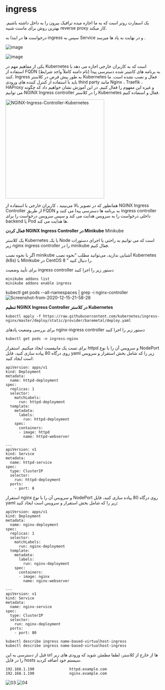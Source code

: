 # ingress

یک اسمارت روتر است که به ما اجازه میده ترافیک بیرون را به داخل داشته باشیم.
بهترین روش برای ماست 
شبیه reverse proxy کار میکند.

درخواست ها در ابتدا به ingress سپس به Service و در نهایت به پاد ها میرسد .

![image](https://github.com/milad6745/Kubernetes/assets/113288076/53cafa00-5a39-48b8-ac7b-f69c6271b9fd)

![image](https://github.com/milad6745/Kubernetes/assets/113288076/5b24c8e2-47e9-4e03-abbd-c96c7a9822d8)



یکی از مفاهیم مهم در Kubernetes است که به کاربران خارجی اجازه می دهد با استفاده از FQDN (نام دامنه کاملاً واجد شرایط) به برنامه های کانتینر شده دسترسی پیدا کنند. Ingress به طور پیش فرض در کلاستر Kubernetes فعال و نصب نشده است. ما باید با استفاده از کنترل کننده های ورودی third party مانند Nginx ، Traefik ، HAProxy و غیره این مفهوم را فعال کنیم. در این آموزش نشان خواهیم داد که چگونه می توانیم NGINX Ingress controller را در کلاستر Kubernetes فعال و استفاده کنیم.

<img width="321" alt="NGINX-Ingress-Controller-Kubernetes" src="https://github.com/user-attachments/assets/eb7a208d-561c-4c2d-ad05-2ceded46cf36">

همانطور که در تصویر بالا می‌بینید ، کاربران خارجی با استفاده از NGINX Ingress Controller از طریق FQDN به برنامه ها دسترسی پیدا می کنند و ingress controller داخلی درخواست را به سرویس هدایت می کند و سپس سرویس درخواست را برای backend یا Pod ها هدایت می کند.

 **فعال کردن NGINX Ingress Controller در Minikube**
Minikube

یک کلاستر Kubernetes با یک Node است که می توانیم به راحتی با اجرای دستورات زیر nginx ingress controller را در minikube فعال کنیم.

اگر با نحوه نصب minikube آشنایی ندارید، می‌توانید مطلب “نحوه نصب Kubernetes (k8s) با Minikube در CentOS 8 ” را دنبال کنید.

برای تأیید وضعیت ingress controller دستور زیر را اجرا کنید
```
minikube addons list
minikube addons enable ingress
```

kubectl get pods --all-namespaces | grep -i nginx-controller
![Screenshot-from-2020-12-15-21-58-28](https://github.com/user-attachments/assets/3203f1c8-a19c-4b6c-b38a-91b00898c50a)

**تنظیم NGINX Ingress Controller در کلاستر Kubernetes**


```
kubectl apply -f https://raw.githubusercontent.com/kubernetes/ingress-nginx/master/deploy/static/provider/baremetal/deploy.yaml
```

برای بررسی وضعیت پادهای nginx-ingress controller دستور زیر را اجرا کنید

```
kubectl get pods -n ingress-nginx
```

برای تست یک مانیفست ایجاد میکنیم.
استقرار httpd و سرویس آن را با نوع NodePort روی درگاه 80 پیاده سازی کنید، فایل yaml زیر را که شامل بخش استقرار و سرویس است ایجاد کنید:


```
apiVersion: apps/v1
kind: Deployment
metadata:
  name: httpd-deployment
spec:
  replicas: 1
  selector:
    matchLabels:
      run: httpd-deployment
  template:
    metadata:
      labels:
        run: httpd-deployment
    spec:
      containers:
      - image: httpd
        name: httpd-webserver

---
apiVersion: v1
kind: Service
metadata:
  name: httpd-service
spec:
  type: ClusterIP
  selector:
    run: httpd-deployment
  ports:
    - port: 8
```

استقرار nginx و سرویس آن را با نوع NodePort روی درگاه 80 پیاده سازی کنید، فایل yaml زیر را که شامل بخش استقرار و سرویس است ایجاد کنید:

```
apiVersion: apps/v1
kind: Deployment
metadata:
  name: nginx-deployment
spec:
  replicas: 1
  selector:
    matchLabels:
      run: nginx-deployment
  template:
    metadata:
      labels:
        run: nginx-deployment
    spec:
      containers:
      - image: nginx
        name: nginx-webserver

---
apiVersion: v1
kind: Service
metadata:
  name: nginx-service
spec:
  type: ClusterIP
  selector:
    run: nginx-deployment
  ports:
    - port: 80
```

```
kubectl describe ingress name-based-virtualhost-ingress
kubectl describe ingress name-based-virtualhost-ingress
```


قبل از دسترسی به این url ها از خارج از کلاستر، لطفا مطمئن شوید که ورودی های زیر را در فایل hosts سیستم خود اضافه کردید.
```
192.168.1.190                httpd.example.com
192.168.1.190                nginx.example.com
```
![03](https://github.com/user-attachments/assets/dd48dcd5-2fba-4b31-91a9-b3dae90c3c27)
![04](https://github.com/user-attachments/assets/00d75480-e343-4823-9002-53ffc88c9f58)


